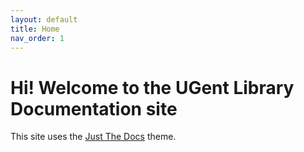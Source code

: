 ```yaml
---
layout: default
title: Home
nav_order: 1
---
```


# Hi! Welcome to the UGent Library Documentation site

This site uses the [Just The Docs](https://pmarsceill.github.io/just-the-docs) theme.